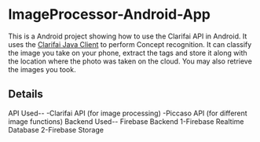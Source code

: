 # ImageProcessor-Android-App
This is a Android project showing how to use the Clarifai API in Android. It uses the [Clarifai Java Client](https://github.com/Clarifai/clarifai-java) to perform Concept recognition.
It can classify the image you take on your phone, extract the tags and store it along with the location where the photo was taken on the cloud.
You may also retrieve the images you took.

## Details

API Used--
-Clarifai API (for image processing)
-Piccaso API (for different image functions)
Backend Used--
Firebase Backend 
  1-Firebase Realtime Database
  2-Firebase Storage
 

